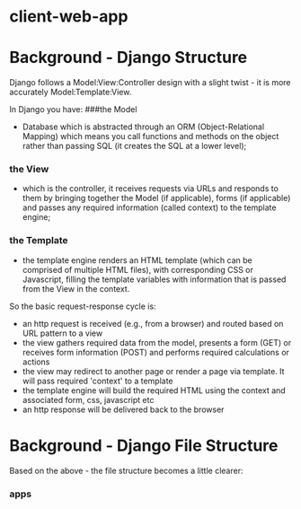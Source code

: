 # client-web-app


# Background - Django Structure
Django follows a Model:View:Controller design with a slight twist - it is more accurately Model:Template:View.  

In Django you have:
###the Model
- Database which is abstracted through an ORM (Object-Relational Mapping) which means you call functions and methods on the object rather than passing SQL (it creates the SQL at a lower level);

### the View
- which is the controller, it receives requests via URLs and responds to them by bringing together the Model (if applicable), forms (if applicable) and passes any required information (called context) to the template engine;

### the Template
- the template engine renders an HTML template (which can be comprised of multiple HTML files), with corresponding CSS or Javascript, filling the template variables with information that is passed from the View in the context.

So the basic request-response cycle is:
+ an http request is received (e.g., from a browser) and routed based on URL pattern to a view
+ the view gathers required data from the model, presents a form (GET) or receives form information (POST) and performs required calculations or actions
+ the view may redirect to another page or render a page via template.  It will pass required 'context' to a template
+ the template engine will build the required HTML using the context and associated form, css, javascript etc
+ an http response will be delivered back to the browser

# Background - Django File Structure
Based on the above - the file structure becomes a little clearer:
### apps






